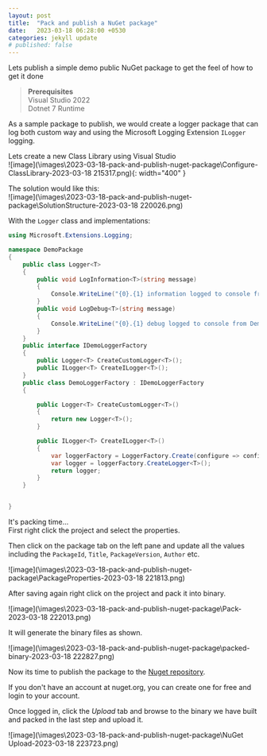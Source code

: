 ```yaml
---
layout: post
title:  "Pack and publish a NuGet package"
date:   2023-03-18 06:28:00 +0530
categories: jekyll update
# published: false
---
```


Lets publish a simple demo public NuGet package  to get the feel of how to get it done

> **Prerequisites**  
>Visual Studio 2022  
>Dotnet 7 Runtime

As a sample package to publish, we would create a logger package that can log both custom way and using the Microsoft Logging Extension `ILogger` logging.

Lets create a new Class Library using Visual Studio   
![image](\images\2023-03-18-pack-and-publish-nuget-package\Configure-ClassLibrary-2023-03-18 215317.png){: width="400" }

The solution would like this:    
![image](\images\2023-03-18-pack-and-publish-nuget-package\SolutionStructure-2023-03-18 220026.png)

With the `Logger` class and implementations:

```csharp
using Microsoft.Extensions.Logging;

namespace DemoPackage
{
    public class Logger<T>
    {
        public void LogInformation<T>(string message)
        {
            Console.WriteLine("{0}.{1} information logged to console from DemoLogger",typeof(T), message);
        }
        public void LogDebug<T>(string message)
        {
            Console.WriteLine("{0}.{1} debug logged to console from DemoLogger", typeof(T), message);
        }
    }
    public interface IDemoLoggerFactory
    {
        public Logger<T> CreateCustomLogger<T>();
        public ILogger<T> CreateILogger<T>();
    }
    public class DemoLoggerFactory : IDemoLoggerFactory
    {

        public Logger<T> CreateCustomLogger<T>()
        {
            return new Logger<T>();
        }

        public ILogger<T> CreateILogger<T>()
        {
            var loggerFactory = LoggerFactory.Create(configure => configure.AddConsole());
            var logger = loggerFactory.CreateLogger<T>();
            return logger;
        }
    }


}
```

It's packing time...    
 First right click the project and select the properties.

Then click on the package tab on the left pane and update all the values including the `PackageId`, `Title`, `PackageVersion`, `Author` etc.

![image](\images\2023-03-18-pack-and-publish-nuget-package\PackageProperties-2023-03-18 221813.png)

After saving again right click on the project and pack it into binary.

![image](\images\2023-03-18-pack-and-publish-nuget-package\Pack-2023-03-18 222013.png)

It will generate the binary files as shown.

![image](\images\2023-03-18-pack-and-publish-nuget-package\packed-binary-2023-03-18 222827.png)

Now its time to publish the package to the [Nuget repository](nuget.org).

If you don't have an account at nuget.org, you can create one for free and login to your account.

Once logged in, click the *Upload* tab and browse to the binary we have built and packed in the last step and upload it.

![image](\images\2023-03-18-pack-and-publish-nuget-package\NuGet Upload-2023-03-18 223723.png)
